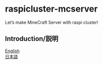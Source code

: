 # raspicluster-mcserver
Let’s make MineCraft Server with raspi cluster!

## Introduction/説明
[English](https://tabascoes.github.io/raspicluster-mcserver/en/)  
[日本語](https://tabascoes.github.io/raspicluster-mcserver/jp/)

